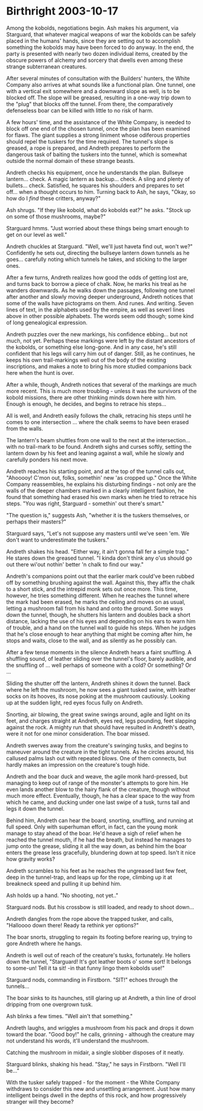 <!-- TITLE: Birthright 2003-10-17 -->
<!-- SUBTITLE: A game log for Birthright -->

# Birthright 2003-10-17

Among the kobolds, negotiations begin. Ash makes his argument, via Starguard, that whatever magical weapons of war the kobolds can be safely placed in the humans' hands, since they are setting out to accomplish something the kobolds may have been forced to do anyway. In the end, the party is presented with nearly two dozen individual items, created by the obscure powers of alchemy and sorcery that dwells even among these strange subterranean creatures.

After several minutes of consultation with the Builders' hunters, the White Company also arrives at what sounds like a functional plan. One tunnel, one with a vertical exit somewhere and a downward slope as well, is to be blocked off. The slope will be greased, resulting in a one-way trip down to the "plug" that blocks off the tunnel. From there, the comparatively defenseless boar can be killed with little to no risk of harm.

A few hours' time, and the assistance of the White Company, is needed to block off one end of the chosen tunnel, once the plan has been examined for flaws. The giant supplies a strong liniment whose odiferous properties should repel the tuskers for the time required. The tunnel's slope is greased, a rope is prepared, and Andreth prepares to perform the dangerous task of baiting the tuskers into the tunnel, which is somewhat outside the normal domain of these strange beasts.

Andreth checks his equipment, once he understands the plan. Bullseye lantern... check. A magic lantern as backup... check. A sling and plenty of bullets... check. Satisfied, he squares his shoulders and prepares to set off... when a thought occurs to him. Turning back to Ash, he says, "Okay, so how do I _find_ these critters, anyway?"

Ash shrugs. "If they like kobold, what do kobolds eat?" he asks. "Stock up on some of those mushrooms, maybe?"

Starguard hmms. "Just worried about these things being smart enough to get on our level as well."

Andreth chuckles at Starguard. "Well, we'll just haveta find out, won't we?" Confidently he sets out, directing the bullseye lantern down tunnels as he goes... carefully noting which tunnels he takes, and sticking to the larger ones.

After a few turns, Andreth realizes how good the odds of getting lost are, and turns back to borrow a piece of chalk. Now, he marks his treal as he wanders downwards. As he walks down the passages, following one tunnel after another and slowly moving deeper underground, Andreth notices that some of the walls have pictograms on them. And runes. And writing. Seven lines of text, in the alphabets used by the empire, as well as severl lines above in other possible alphabets. The words seem odd though; some kind of long genealogical expression.

Andreth puzzles over the new markings, his confidence ebbing... but not much, not yet. Perhaps these markings were left by the distant ancestors of the kobolds, or something else long-gone. And in any case, he's still confident that his legs will carry him out of danger. Still, as he continues, he keeps his own trail-markings well out of the body of the existing inscriptions, and makes a note to bring his more studied companions back here when the hunt is over.

After a while, though, Andreth notices that several of the markings are much more recent. This is much more troubling - unless it was the survivors of the kobold missions, there are other thinking minds down here with him. Enough is enough, he decides, and begins to retrace his steps...

All is well, and Andreth easily follows the chalk, retracing his steps until he comes to one intersection ... where the chalk seems to have been erased from the walls.

The lantern's beam shuttles from one wall to the next at the intersection... with no trail-mark to be found. Andreth sighs and curses softly, setting the lantern down by his feet and leaning against a wall, while he slowly and carefully ponders his next move.

Andreth reaches his starting point, and at the top of the tunnel calls out, "Ahooooy! C'mon out, folks, somethin' new 'as cropped up." Once the White Company reassembles, he explains his disturbing findings - not only are the walls of the deeper chambers marked in a clearly intelligent fashion, he found that something had erased his own marks when he tried to retrace his steps. "You was right, Starguard - somethin' out there's smart."

"The question is," suggests Ash, "whether it is the tuskers themselves, or perhaps their masters?"

Starguard says, "Let's not suppose any masters until we've seen 'em. We don't want to underestimate the tuskers."

Andreth shakes his head. "Either way, it ain't gonna fall fer a simple trap." He stares down the greased tunnel. "I kinda don't think any o'us should go out there wi'out nothin' better 'n chalk to find our way."

Andreth's companions point out that the earlier mark could've been rubbed off by something brushing against the wall. Against this, they affix the chalk to a short stick, and the intrepid monk sets out once more. This time, however, he tries something different. When he reaches the tunnel where the mark had been erased, he marks the ceiling and moves on as usual, letting a mushroom fall from his hand and onto the ground. Some ways down the tunnel, though, he shutters his lantern and doubles back a short distance, lacking the use of his eyes and depending on his ears to warn him of trouble, and a hand on the tunnel wall to guide his steps. When he judges that he's close enough to hear anything that might be coming after him, he stops and waits, close to the wall, and as silently as he possibly can.

After a few tense moments in the silence Andreth hears a faint snuffling. A shuffling sound, of leather sliding over the tunnel's floor, barely audible, and the snuffling of ... well perhaps of someone with a cold? Or something? Or ...

Sliding the shutter off the lantern, Andreth shines it down the tunnel. Back where he left the mushroom, he now sees a giant tusked swine, with leather socks on its hooves, its nose poking at the mushroom cautiously. Looking up at the sudden light, red eyes focus fully on Andreth.

Snorting, air blowing, the great swine swings around, agile and light on its feet, and charges straight at Andreth, eyes red, legs pounding, feet slapping against the rock. A mighty run that should have resulted in Andreth's death, were it not for one minor consideration. The boar missed.

Andreth swerves away from the creature's swinging tusks, and begins to maneuver around the creature in the tight tunnels. As he circles around, his callused palms lash out with repeated blows. One of them connects, but hardly makes an impression on the creature's tough hide.

Andreth and the boar duck and weave, the agile monk hard-pressed, but managing to keep out of range of the monster's attempts to gore him. He even lands another blow to the hairy flank of the creature, though without much more effect. Eventually, though, he has a clear space to the way from which he came, and ducking under one last swipe of a tusk, turns tail and legs it down the tunnel.

Behind him, Andreth can hear the board, snorting, snuffling, and running at full speed. Only with superhuman effort, in fact, can the young monk manage to stay ahead of the boar. He'd heave a sigh of relief when he reached the tunnel mouth, if he had the breath, but instead he manages to jump onto the grease, sliding it all the way down, as behind him the boar enters the grease less gracefully, blundering down at top speed. Isn't it nice how gravity works?

Andreth scrambles to his feet as he reaches the ungreased last few feet, deep in the tunnel-trap, and leaps up for the rope, climbing up it at breakneck speed and pulling it up behind him.

Ash holds up a hand. "No shooting, not yet.."

Starguard nods. But his crossbow is still loaded, and ready to shoot down...

Andreth dangles from the rope above the trapped tusker, and calls, "Halloooo down there! Ready ta rethink yer options?"

The boar snorts, struggling to regain its footing before rearing up, trying to gore Andreth where he hangs.

Andreth is well out of reach of the creature's tusks, fortunately. He hollers down the tunnel, "Starguard! It's got leather boots o' some sort! It belongs to some-un! Tell it ta sit! -in that funny lingo them kobolds use!"

Starguard nods, commanding in Firstborn. "SIT!" echoes through the tunnels...

The boar sinks to its haunches, still glaring up at Andreth, a thin line of drool dripping from one overgrown tusk.

Ash blinks a few times. "Well ain't that something."

Andreth laughs, and wriggles a mushroom from his pack and drops it down toward the boar. "Good boy!" he calls, grinning - although the creature may not understand his words, it'll understand the mushroom.

Catching the mushroom in midair, a single slobber disposes of it neatly.

Starguard blinks, shaking his head. "Stay," he says in Firstborn. "Well I'll be..."

With the tusker safely trapped - for the moment - the White Company withdraws to consider this new and unsettling arrangement. Just how many intelligent beings dwell in the depths of this rock, and how progressively stranger will they become?